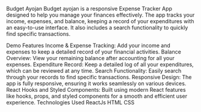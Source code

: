Budget Ayojan
Budget ayojan is a responsive Expense Tracker App designed to help you manage your finances effectively. The app tracks your income, expenses, and balance, keeping a record of your expenditures with an easy-to-use interface. It also includes a search functionality to quickly find specific transactions.

Demo
Features
Income & Expense Tracking: Add your income and expenses to keep a detailed record of your financial activities.
Balance Overview: View your remaining balance after accounting for all your expenses.
Expenditure Record: Keep a detailed log of all your expenditures, which can be reviewed at any time.
Search Functionality: Easily search through your records to find specific transactions.
Responsive Design: The app is fully responsive, ensuring it works seamlessly on various devices.
React Hooks and Styled Components: Built using modern React features like hooks, props, and styled components for a smooth and efficient user experience.
Technologies Used
ReactJs
HTML
CSS
